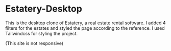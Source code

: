 # Estatery-Desktop

This is the desktop clone of Estatery, a real estate rental software. I added 4 filters for the estates and styled the page according to the reference. I used Tailwindcss for styling the project. 

(This site is not responsive)
